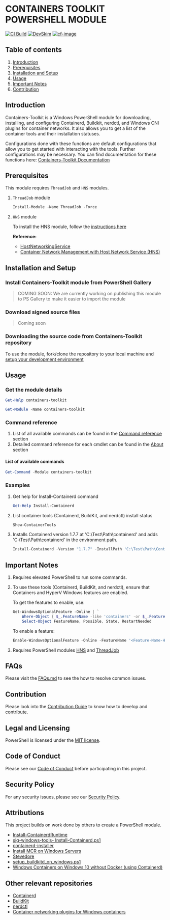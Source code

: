 # CONTAINERS TOOLKIT POWERSHELL MODULE

[![CI Build][ci-build-image]][ci-build-site]
[![DevSkim][devskim-image]][devskim-site]
[![cf-image][]][cf-site]

[ci-build-image]: https://github.com/microsoft/containers-toolkit/actions/workflows/ci-build.yaml/badge.svg
[ci-build-site]: https://github.com/microsoft/containers-toolkit/actions/workflows/ci-build.yaml
[devskim-image]: https://github.com/microsoft/containers-toolkit/actions/workflows/sdl-compliance.yaml/badge.svg
[devskim-site]: https://github.com/microsoft/containers-toolkit/actions/workflows/sdl-compliance.yaml
[cf-image]: https://www.codefactor.io/repository/github/microsoft/containers-toolkit/badge/main
[cf-site]: https://www.codefactor.io/repository/github/microsoft/containers-toolkit/overview/main

## Table of contents

1. [Introduction](#introduction)
1. [Prerequisites](#prerequisites)
1. [Installation and Setup](#installation-and-setup)
1. [Usage](#usage)
1. [Important Notes](#important-notes)
1. [Contribution](#contribution)

## Introduction

Containers-Toolkit is a Windows PowerShell module for downloading, installing, and configuring Containerd, Buildkit, nerdctl, and Windows CNI plugins for container networks. It also allows you to get a list of the container tools and their installation statuses.

Configurations done with these functions are default configurations that allow you to get started with interacting with the tools. Further configurations may be necessary.
You can find documentation for these functions here: [Containers-Toolkit Documentation](https://github.com/microsoft/containers-toolkit/tree/main/docs/command-reference.md)

## Prerequisites

This module requires `ThreadJob` and `HNS` modules.

1. `ThreadJob` module

    ```powershell
    Install-Module -Name ThreadJob -Force
    ```

1. `HNS` module

    To install the HNS module, follow the [instructions here](./docs/FAQs.md#2-new-hnsnetwork-command-does-not-exist)

    **Reference:**
    - [HostNetworkingService](https://docs.microsoft.com/en-us/powershell/module/hostnetworkingservice/?view=windowsserver2022-ps)
    - [Container Network Management with Host Network Service (HNS)](https://learn.microsoft.com/en-us/virtualization/windowscontainers/container-networking/architecture#container-network-management-with-host-network-service)

## Installation and Setup

### Install Containers-Toolkit module from PowerShell Gallery

> COMING SOON: We are currently working on publishing this module to PS Gallery to make it easier to import the module

### Download signed source files

> Coming soon

### Downloading the source code from Containers-Toolkit repository

To use the module, fork/clone the repository to your local machine and [setup your development environment](./CONTRIBUTING.md#setup-development-environment)

## Usage

### Get the module details

```PowerShell
Get-Help containers-toolkit
```

```PowerShell
Get-Module -Name containers-toolkit
```

### Command reference

1. List of all available commands can be found in the [Command reference](./docs/command-reference.md) section
1. Detailed command reference for each cmdlet can be found in the [About](./docs/About/) section

#### List of available commands

```PowerShell
Get-Command -Module containers-toolkit
```

### Examples

1. Get help for Install-Containerd command

    ```PowerShell
    Get-Help Install-Containerd
    ```

2. List container tools (Containerd, BuildKit, and nerdctl) install status

    ```PowerShell
    Show-ContainerTools
    ```

3. Installs Containerd version 1.7.7 at 'C:\Test\Path\containerd' and adds 'C:\Test\Path\containerd' in the environment path.

    ```powershell
    Install-Containerd -Version "1.7.7" -InstallPath 'C:\Test\Path\Containerd'
    ```

## Important Notes

1. Requires elevated PowerShell to run some commands.

1. To use these tools (Containerd, BuildKit, and nerdctl), ensure that Containers and HyperV Windows features are enabled.

    To get the features to enable, use:

    ```PowerShell
    Get-WindowsOptionalFeature -Online | `
        Where-Object { $_.FeatureName -like 'containers' -or $_.FeatureName -match "Microsoft-Hyper-V(-All)?$" } | `
        Select-Object FeatureName, Possible, State, RestartNeeded
    ```

    To enable a feature:

    ```PowerShell
    Enable-WindowsOptionalFeature -Online -FeatureName '<Feature-Name-Here>' -All -NoRestart
    ```

1. Requires PowerShell modules [HNS](https://raw.githubusercontent.com/microsoft/SDN/master/Kubernetes/windows/hns.v2.psm1) and [ThreadJob](https://www.powershellgallery.com/packages/ThreadJob)

## FAQs

Please visit the [FAQs.md](./docs/FAQs.md) to see the how to resolve common issues.

## Contribution

Please look into the [Contribution Guide](./CONTRIBUTING.md) to know how to develop and contribute.

## Legal and Licensing

PowerShell is licensed under the [MIT license](./LICENSE).

## Code of Conduct

Please see our [Code of Conduct](./CODE_OF_CONDUCT.md) before participating in this project.

## Security Policy

For any security issues, please see our [Security Policy](./SECURITY.md).

## Attributions

This project builds on work done by others to create a PowerShell module.

- [Install-ContainerdRuntime](https://github.com/microsoft/Windows-Containers/blob/Main/helpful_tools/Install-ContainerdRuntime/install-containerd-runtime.ps1)
- [sig-windows-tools- Install-Containerd.ps1](https://github.com/kubernetes-sigs/sig-windows-tools/blob/master/hostprocess/Install-Containerd.ps1)
- [containerd-installer](https://github.com/lippertmarkus/containerd-installer)
- [Install MCR on Windows Servers](https://docs.mirantis.com/mcr/20.10/install/mcr-windows.html)
- [Stevedore](https://github.com/slonopotamus/stevedore)
- [setup_buildkitd_on_windows.ps1](https://gist.github.com/gabriel-samfira/6e56238ad11c24f490ac109bdd378471)
- [Windows Containers on Windows 10 without Docker (using Containerd)](https://www.jamessturtevant.com/posts/Windows-Containers-on-Windows-10-without-Docker-using-Containerd/)

## Other relevant repositories

- [Containerd](https://github.com/containerd/containerd)
- [BuildKit](https://github.com/moby/buildkit)
- [nerdctl](https://github.com/containerd/nerdctl)
- [Container networking plugins for Windows containers](https://github.com/microsoft/windows-container-networking)
